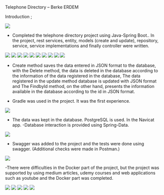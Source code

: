 Telephone Directory – Berke ERDEM 
 
Introduction ;

<img src="https://github.com/BerkeErdm/telephone-directory/blob/main/Telephone%20Directory/Pictures/Kod%20%C4%B0%C3%A7eri%C4%9Fi.png" width="auto"> 


-	Completed the telephone directory project using Java-Spring Boot.. In the project, rest services, entity, models (create and update), repository, service, service implementations and finally controller were written.

<img src="https://github.com/BerkeErdm/telephone-directory/blob/main/Telephone%20Directory/Pictures/Kod%20%C4%B0%C3%A7eri%C4%9Fi.png" width="auto"> 
<img src="https://github.com/BerkeErdm/telephone-directory/blob/main/Telephone%20Directory/Pictures/Entity-2.PNG" width="auto"> 
<img src="https://github.com/BerkeErdm/telephone-directory/blob/main/Telephone%20Directory/Pictures/Create.PNG" width="auto"> 
<img src="https://github.com/BerkeErdm/telephone-directory/blob/main/Telephone%20Directory/Pictures/Update.PNG" width="auto"> 
<img src="https://github.com/BerkeErdm/telephone-directory/blob/main/Telephone%20Directory/Pictures/Repository.PNG" width="auto"> 
<img src="https://github.com/BerkeErdm/telephone-directory/blob/main/Telephone%20Directory/Pictures/Service.PNG" width="auto"> 
<img src="https://github.com/BerkeErdm/telephone-directory/blob/main/Telephone%20Directory/Pictures/Service%20Impl.PNG" width="auto"> 
<img src="https://github.com/BerkeErdm/telephone-directory/blob/main/Telephone%20Directory/Pictures/Service%20Impl-2.PNG" width="auto"> 
<img src="https://github.com/BerkeErdm/telephone-directory/blob/main/Telephone%20Directory/Pictures/Controller.PNG" width="auto"> 
<img src="https://github.com/BerkeErdm/telephone-directory/blob/main/Telephone%20Directory/Pictures/Controller-2.PNG" width="auto"> 


-	Create method saves the data entered in JSON format to the database, with the Delete method, the data is deleted in the database according to the information of the data registered in the database, The data registered in the update method database is updated with JSON format and The FindbyId method, on the other hand, presents the information available in the database according to the id in JSON format.
 

- Gradle was used in the project. It was the first experience.

<img src="https://github.com/BerkeErdm/telephone-directory/blob/main/Telephone%20Directory/Pictures/Gradle%20Buiild.png" width="auto"> 


- The data was kept in the database. PostgreSQL is used. In the Navicat app.
-Database interaction is provided using Spring-Data. 

<img src="https://github.com/BerkeErdm/telephone-directory/blob/main/Telephone%20Directory/Pictures/Database%20B%C3%B6l%C3%BCm%C3%BC(Tablo%20Design).png" width="auto"> 


- Swagger was added to the project and the tests were done using swagger. (Additional checks were made in Postman.)

<img src=" https://github.com/BerkeErdm/telephone-directory/blob/main/Telephone%20Directory/Pictures/Swagger%20B%C3%B6l%C3%BCm%C3%BC.png" width="auto"> 


-There were difficulties in the Docker part of the project, but the project was supported by using medium articles, udemy courses and web applications such as youtube and the Docker part was completed. 

<img src="https://github.com/BerkeErdm/telephone-directory/blob/main/Telephone%20Directory/Pictures/app.png" width="auto"> 
<img src="https://github.com/BerkeErdm/telephone-directory/blob/main/Telephone%20Directory/Pictures/docke.png" width="auto"> 
<img src="https://github.com/BerkeErdm/telephone-directory/blob/main/Telephone%20Directory/Pictures/docker-compose.PNG" width="auto"> 
<img src="https://github.com/BerkeErdm/telephone-directory/blob/main/Telephone%20Directory/Pictures/docker-up.PNG" width="auto"> 
<img src="https://github.com/BerkeErdm/telephone-directory/blob/main/Telephone%20Directory/Pictures/endpointe-gelen-sorgular.PNG" width="auto"> 
